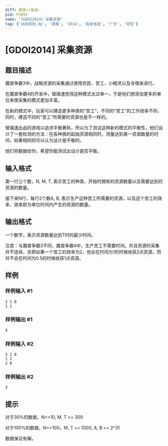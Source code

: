 ```yaml
---
diff: 提高+/省选-
pid: P3891
name: "[GDOI2014] 采集资源"
tag: ['动态规划,dp', '递推', '2014', '各省省选', '广东', '背包']
---
```

# [GDOI2014] 采集资源
## 题目描述

魔兽争霸3中，战略资源的采集通过使用农民、苦工、小精灵以及寺僧来进行。

在魔兽争霸4的开发中，玻璃渣觉得这种模式太过单一，于是他们想添加更多的单位来使采集的模式更加丰富。

在新的模式中，玩家可以建造更多种类的“苦工”，不同的“苦工”的工作效率不同，同时，建造不同的“苦工”所需要的资源也是不一样的。

玻璃渣出品的游戏以追求平衡著称，所以为了测试这种新的模式的平衡性，他们设计了一套检测的方法：在各种族的起始资源相同时，测量达到某一资源数量的时间，如果相同则可以认为设计是平衡的。

他们将数据给你，希望你能测试出设计是否平衡。

## 输入格式

第一行三个数，N, M, T, 表示苦工的种类、开始时拥有的资源数量以及需要达到的资源的数量。

接下来N行，每行2个数A, B, 表示生产这种苦工所需要的资源，以及这个苦工的效率，效率即为单位时间内产生的资源的数量。

## 输出格式

一个数字，表示资源数量达到T时的最少时间。


注意：与魔兽争霸3不同，魔兽争霸4中，生产苦工不需要时间。并且资源的采集并不连续，亦即如果一个苦工的效率为2，他会在时间为1的时候收获2点资源，而并不会在时间为0.5的时候收获1点资源。

## 样例

### 样例输入 #1
```
1 1 8
1 1

```
### 样例输出 #1
```
4
```
### 样例输入 #2
```
2 1 8
1 1
2 8

```
### 样例输出 #2
```
3
```
## 提示

对于30%的数据，N<=10, M, T <= 300

对于100%的数据，N<=100，M, T <= 1000, A, B <= 2^31

数据保证有解。


